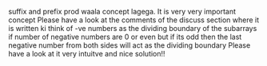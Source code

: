 suffix and prefix prod waala concept lagega.
It is very very important concept
Please have a look at the comments of the discuss section where it is written ki think of -ve numbers as the dividing boundary of the subarrays if number of negative numbers are 0 or even but if its odd then the last negative number from both sides will act as the dividing boundary
Please have a look at it very intuitve and nice solution!!
​